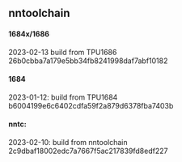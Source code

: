 ## nntoolchain

#### 1684x/1686

2023-02-13
build from TPU1686     26b0cbba7a179e5bb34fb8241998daf7abf10182

#### 1684
2023-01-12:
build from TPU1684     b6004199e6c6402cdfa59f2a879d6378fba7403b

#### nntc:
2023-02-10:
build from nntoolchain 2c9dbaf18002edc7a7667f5ac217839fd8edf227
